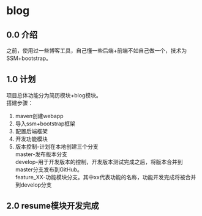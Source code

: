 # blog
## 0.0 介绍     
之前，使用过一些博客工具，自己懂一些后端+前端不如自己做一个，技术为SSM+bootstrap。    
## 1.0 计划 
项目总体功能分为简历模块+blog模块。   
搭建步骤：
1. maven创建webapp
2. 导入ssm+bootstrap框架
3. 配置后端框架
4. 开发功能模块   
5. 版本控制-计划在本地创建三个分支   
   master-发布版本分支  
   develop-用于开发版本的控制，开发版本测试完成之后，将版本合并到master分支发布到GitHub。    
   feature_XX-功能模块分支。其中xx代表功能的名称，功能开发完成将被合并到develop分支     
   

 ## 2.0 resume模块开发完成
   
